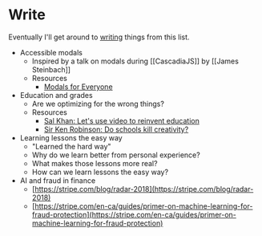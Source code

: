 # Write
Eventually I'll get around to [writing](https://anthonymorris.dev/words) things from this list.

- Accessible modals
  - Inspired by a talk on modals during [[CascadiaJS]] by [[James Steinbach]]
  - Resources
    - [Modals for Everyone](https://jdsteinbach.com/a11y-modal-slides/)
- Education and grades
  - Are we optimizing for the wrong things?
  - Resources
    - [Sal Khan: Let's use video to reinvent education](https://www.ted.com/talks/sal_khan_let_s_use_video_to_reinvent_education)
    - [Sir Ken Robinson: Do schools kill creativity?](https://www.ted.com/talks/sir_ken_robinson_do_schools_kill_creativity)
- Learning lessons the easy way
  - "Learned the hard way"
  - Why do we learn better from personal experience?
  - What makes those lessons more real?
  - How can we learn lessons the easy way?
- AI and fraud in finance
	- [https://stripe.com/blog/radar-2018](https://stripe.com/blog/radar-2018)
	- [https://stripe.com/en-ca/guides/primer-on-machine-learning-for-fraud-protection](https://stripe.com/en-ca/guides/primer-on-machine-learning-for-fraud-protection)

